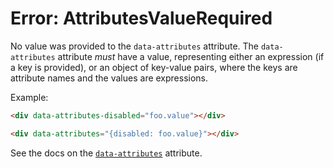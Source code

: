 # Error: AttributesValueRequired

No value was provided to the `data-attributes` attribute. The `data-attributes` attribute _must_ have a value, representing either an expression (if a key is provided), or an object of key-value pairs, where the keys are attribute names and the values are expressions.

Example:

```html
<div data-attributes-disabled="foo.value"></div>

<div data-attributes="{disabled: foo.value}"></div>
```

See the docs on the [`data-attributes`](https://data-star.dev/reference/plugins_attributes#attributes) attribute.